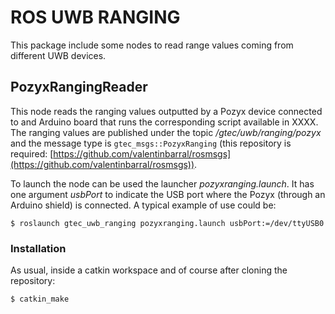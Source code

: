 # ROS UWB RANGING

This package include some nodes to read range values coming from different UWB devices.

## PozyxRangingReader

This node reads the ranging values outputted by a Pozyx device connected to and Arduino board that runs the corresponding script available in XXXX. The ranging values are published under the topic */gtec/uwb/ranging/pozyx* and the message type is ```gtec_msgs::PozyxRanging``` (this repository is required: [https://github.com/valentinbarral/rosmsgs](https://github.com/valentinbarral/rosmsgs)).

To launch the node can be used the launcher *pozyxranging.launch*. It has one argument *usbPort* to indicate the USB port where the Pozyx (through an Arduino shield) is connected. A typical example of use could be:

```
$ roslaunch gtec_uwb_ranging pozyxranging.launch usbPort:=/dev/ttyUSB0
```

### Installation

As usual, inside a catkin workspace and of course after cloning the repository:

```
$ catkin_make
```


